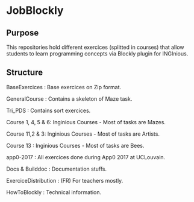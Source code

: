 # JobBlockly

## Purpose
This repositories hold different exercices (splitted in courses) that allow students to learn programming concepts via Blockly plugin for INGInious.

## Structure
BaseExercices : Base exercices on Zip format.

GeneralCourse : Contains a skeleton of Maze task.

Tri_PDS : Contains sort exercices.

Course 1, 4, 5 & 6: Inginious Courses - Most of tasks are Mazes.

Course 11,2 & 3: Inginious Courses - Most of tasks are Artists.

Course 13 : Inginious Courses - Most of tasks are Bees.

app0-2017 : All exercices done during App0 2017 at UCLouvain.

Docs & Builddoc : Documentation stuffs.

ExerciceDistribution : (FR) For teachers mostly.

HowToBlockly : Technical information.

